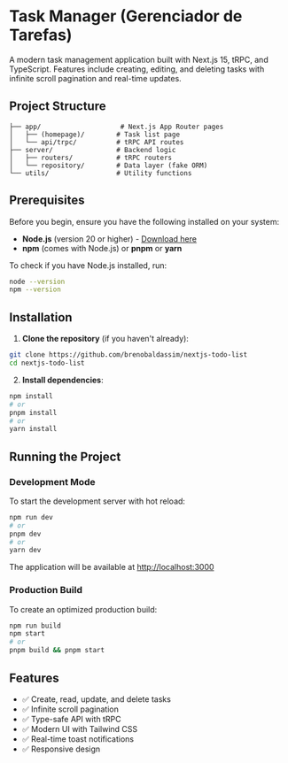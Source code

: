 # Task Manager (Gerenciador de Tarefas)

A modern task management application built with Next.js 15, tRPC, and TypeScript. Features include creating, editing, and deleting tasks with infinite scroll pagination and real-time updates.

## Project Structure

```
├── app/                    # Next.js App Router pages
│   ├── (homepage)/        # Task list page
│   └── api/trpc/          # tRPC API routes
├── server/                # Backend logic
│   ├── routers/           # tRPC routers
│   └── repository/        # Data layer (fake ORM)
└── utils/                 # Utility functions
```


## Prerequisites

Before you begin, ensure you have the following installed on your system:

- **Node.js** (version 20 or higher) - [Download here](https://nodejs.org/)
- **npm** (comes with Node.js) or **pnpm** or **yarn**

To check if you have Node.js installed, run:
```bash
node --version
npm --version
```

## Installation

1. **Clone the repository** (if you haven't already):
```bash
git clone https://github.com/brenobaldassim/nextjs-todo-list
cd nextjs-todo-list
```

2. **Install dependencies**:
```bash
npm install
# or
pnpm install
# or
yarn install
```

## Running the Project

### Development Mode

To start the development server with hot reload:

```bash
npm run dev
# or
pnpm dev
# or
yarn dev
```

The application will be available at [http://localhost:3000](http://localhost:3000)

### Production Build

To create an optimized production build:

```bash
npm run build
npm start
# or
pnpm build && pnpm start
```

## Features

- ✅ Create, read, update, and delete tasks
- ✅ Infinite scroll pagination
- ✅ Type-safe API with tRPC
- ✅ Modern UI with Tailwind CSS
- ✅ Real-time toast notifications
- ✅ Responsive design
